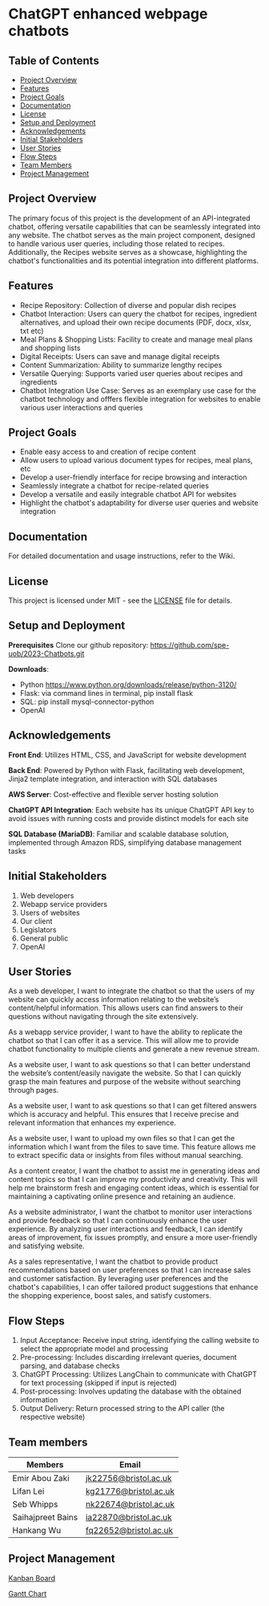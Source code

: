 # ChatGPT enhanced webpage chatbots  

## Table of Contents
- [Project Overview](#project-overview)
- [Features](#features)
- [Project Goals](#project-goals)
- [Documentation](#documentation)
- [License](#license)
- [Setup and Deployment](#setup-and-deployment)
- [Acknowledgements](#acknowledgements)
- [Initial Stakeholders](#initial-stakeholders)
- [User Stories](#user-stories)
- [Flow Steps](#flow-steps)
- [Team Members](#team-members)
- [Project Management](#project-management)

## Project Overview

The primary focus of this project is the development of an API-integrated chatbot, offering versatile capabilities that can be seamlessly integrated into any website. The chatbot serves as the main project component, designed to handle various user queries, including those related to recipes. Additionally, the Recipes website serves as a showcase, highlighting the chatbot's functionalities and its potential integration into different platforms.

## Features

- Recipe Repository: Collection of diverse and popular dish recipes
- Chatbot Interaction: Users can query the chatbot for recipes, ingredient alternatives, and upload their own recipe documents (PDF, docx, xlsx, txt etc)
- Meal Plans & Shopping Lists: Facility to create and manage meal plans and shopping lists
- Digital Receipts: Users can save and manage digital receipts
- Content Summarization: Ability to summarize lengthy recipes
- Versatile Querying: Supports varied user queries about recipes and ingredients
- Chatbot Integration Use Case: Serves as an exemplary use case for the chatbot technology and offfers flexible integration for websites to enable various user interactions and queries

## Project Goals

- Enable easy access to and creation of recipe content
- Allow users to upload various document types for recipes, meal plans, etc
- Develop a user-friendly interface for recipe browsing and interaction
- Seamlessly integrate a chatbot for recipe-related queries
- Develop a versatile and easily integrable chatbot API for websites
- Highlight the chatbot's adaptability for diverse user queries and website integration

## Documentation

For detailed documentation and usage instructions, refer to the Wiki.

## License

This project is licensed under MIT - see the [LICENSE](https://github.com/spe-uob/2023-Chatbots/blob/main/LICENSE) file for details.

## Setup and Deployment

**Prerequisites** Clone our github repository: https://github.com/spe-uob/2023-Chatbots.git

**Downloads**: 
- Python https://www.python.org/downloads/release/python-3120/
- Flask: via command lines in terminal, pip install flask
- SQL: pip install mysql-connector-python
- OpenAI

## Acknowledgements

**Front End**: Utilizes HTML, CSS, and JavaScript for website development

**Back End**: Powered by Python with Flask, facilitating web development, Jinja2 template integration, and interaction with SQL databases

**AWS Server**: Cost-effective and flexible server hosting solution

**ChatGPT API Integration**: Each website has its unique ChatGPT API key to avoid issues with running costs and provide distinct models for each site

**SQL Database (MariaDB)**: Familiar and scalable database solution, implemented through Amazon RDS, simplifying database management tasks

## Initial Stakeholders

1. Web developers
2. Webapp service providers
3. Users of websites
4. Our client
5. Legislators
6. General public
7. OpenAI

## User Stories

As a web developer, I want to integrate the chatbot so that the users of my website can quickly access information relating to the website’s content/helpful information. This allows users can find answers to their questions without navigating through the site extensively.

As a webapp service provider, I want to have the ability to replicate the chatbot so that I can offer it as a service. This will allow me to provide chatbot functionality to multiple clients and generate a new revenue stream.

As a website user, I want to ask questions so that I can better understand the website’s content/easily navigate the website. So that I can quickly grasp the main features and purpose of the website without searching through pages.

As a website user, I want to ask questions so that I can get filtered answers which is accuracy and helpful. This ensures that I receive precise and relevant information that enhances my experience.

As a website user, I want to upload my own files so that I can get the information which I want from the files to save time. This feature allows me to extract specific data or insights from files without manual searching.

As a content creator, I want the chatbot to assist me in generating ideas and content topics so that I can improve my productivity and creativity. This will help me brainstorm fresh and engaging content ideas, which is essential for maintaining a captivating online presence and retaining an audience.

As a website administrator, I want the chatbot to monitor user interactions and provide feedback so that I can continuously enhance the user experience. By analyzing user interactions and feedback, I can identify areas of improvement, fix issues promptly, and ensure a more user-friendly and satisfying website.

As a sales representative, I want the chatbot to provide product recommendations based on user preferences so that I can increase sales and customer satisfaction. By leveraging user preferences and the chatbot's capabilities, I can offer tailored product suggestions that enhance the shopping experience, boost sales, and satisfy customers.


## Flow Steps

1.  Input Acceptance: Receive input string, identifying the calling website to select the appropriate model and processing
2.  Pre-processing: Includes discarding irrelevant queries, document parsing, and database checks
3.  ChatGPT Processing: Utilizes LangChain to communicate with ChatGPT for text processing (skipped if input is rejected)
4.  Post-processing: Involves updating the database with the obtained information
5.  Output Delivery: Return processed string to the API caller (the respective website)

## Team members

| Members          | Email                                                 |
| ---------------- | ----------------------------------------------------- |
|Emir Abou Zaki    | [jk22756@bristol.ac.uk](mailto:jk22756@bristol.ac.uk) |
|Lifan Lei         | [kg21776@bristol.ac.uk](mailto:kg21776@bristol.ac.uk) |
|Seb Whipps        | [nk22674@bristol.ac.uk](mailto:nk22674@bristol.ac.uk) |  
|Saihajpreet Bains | [ia22870@bristol.ac.uk](mailto:ia22870@bristol.ac.uk) |    
|Hankang Wu        | [fq22652@bristol.ac.uk](mailto:fq22652@bristol.ac.uk) |  


## Project Management
[Kanban Board](https://github.com/orgs/spe-uob/projects/86)

[Gantt Chart](https://github.com/orgs/spe-uob/projects/86/views/3)

